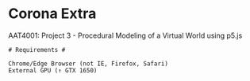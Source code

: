 #  Corona Extra
AAT4001: Project 3 - Procedural Modeling of a Virtual World using p5.js

```
# Requirements #

Chrome/Edge Browser (not IE, Firefox, Safari)
External GPU (↑ GTX 1650)
```
